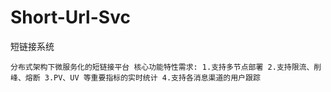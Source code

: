 # Short-Url-Svc
短链接系统

``分布式架构下微服务化的短链接平台
核心功能特性需求:
    1.支持多节点部署
    2.支持限流、削峰、熔断
    3.PV、UV 等重要指标的实时统计
    4.支持各消息渠道的用户跟踪
``
